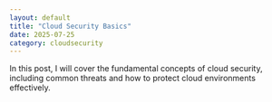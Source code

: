 ```yaml
---
layout: default
title: "Cloud Security Basics"
date: 2025-07-25
category: cloudsecurity
---
```


In this post, I will cover the fundamental concepts of cloud security, including common threats and how to protect cloud environments effectively.
